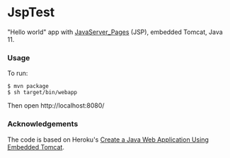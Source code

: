 # JspTest

"Hello world" app with [JavaServer_Pages](https://en.wikipedia.org/wiki/JavaServer_Pages) (JSP), embedded Tomcat, Java 11.

### Usage

To run:
```
$ mvn package
$ sh target/bin/webapp
```
Then open http://localhost:8080/

### Acknowledgements

The code is based on Heroku's [Create a Java Web Application Using Embedded Tomcat](https://devcenter.heroku.com/articles/create-a-java-web-application-using-embedded-tomcat).
